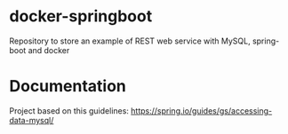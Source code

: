 # docker-springboot
Repository to store an example of REST web service with MySQL, spring-boot and docker

# Documentation
Project based on this guidelines: https://spring.io/guides/gs/accessing-data-mysql/
